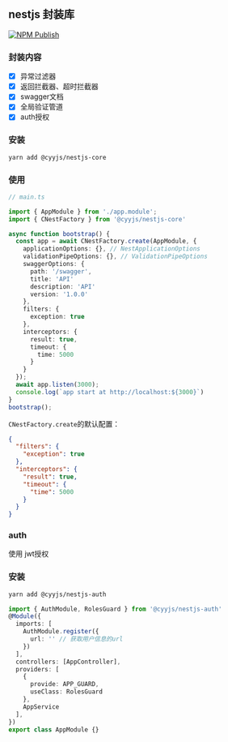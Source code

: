## nestjs 封装库
[![NPM Publish](https://github.com/cyyjs/nest-lib/actions/workflows/npm_publish.yml/badge.svg)](https://github.com/cyyjs/nest-lib/actions/workflows/npm_publish.yml)
### 封装内容

- [x] 异常过滤器
- [x] 返回拦截器、超时拦截器
- [x] swagger文档
- [x] 全局验证管道
- [x] auth授权

### 安装

```bash
yarn add @cyyjs/nestjs-core
```

### 使用

```ts
// main.ts

import { AppModule } from './app.module';
import { CNestFactory } from '@cyyjs/nestjs-core'

async function bootstrap() {
  const app = await CNestFactory.create(AppModule, {
    applicationOptions: {}, // NestApplicationOptions
    validationPipeOptions: {}, // ValidationPipeOptions
    swaggerOptions: {
      path: '/swagger',
      title: 'API'
      description: 'API'
      version: '1.0.0'
    },
    filters: {
      exception: true
    },
    interceptors: {
      result: true,
      timeout: {
        time: 5000
      }
    }
  });
  await app.listen(3000);
  console.log(`app start at http://localhost:${3000}`)
}
bootstrap();
```

`CNestFactory.create`的默认配置：

```json
{
  "filters": {
    "exception": true
  },
  "interceptors": {
    "result": true,
    "timeout": {
      "time": 5000
    }
  }
}
```

### auth

使用 jwt授权
### 安装

```bash
yarn add @cyyjs/nestjs-auth
```


```ts
import { AuthModule, RolesGuard } from '@cyyjs/nestjs-auth'
@Module({
  imports: [
    AuthModule.register({
      url: '' // 获取用户信息的url
    })
  ],
  controllers: [AppController],
  providers: [
    {
      provide: APP_GUARD,
      useClass: RolesGuard
    },
    AppService
  ],
})
export class AppModule {}
```

